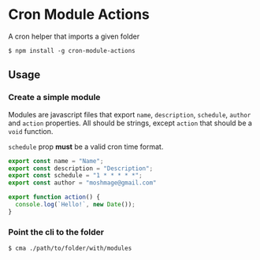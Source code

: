# Cron Module Actions
A cron helper that imports a given folder

```shell
$ npm install -g cron-module-actions
```

## Usage

### Create a simple module
Modules are javascript files that export `name`, `description`, `schedule`, `author` and `action` properties.
All should be strings, except `action` that should be a `void` function.

`schedule` prop **must** be a valid cron time format.

```js
export const name = "Name";
export const description = "Description";
export const schedule = "1 * * * * *";
export const author = "moshmage@gmail.com"

export function action() {
  console.log(`Hello!`, new Date());
}
```

### Point the cli to the folder
```shell
$ cma ./path/to/folder/with/modules
```

